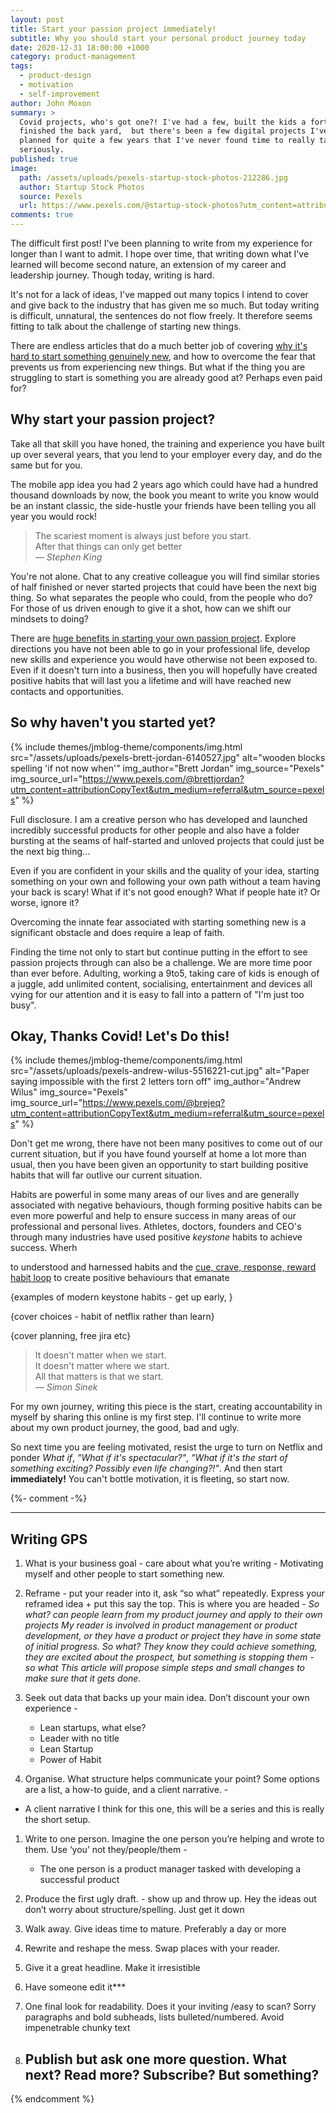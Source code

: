 ```yaml
---
layout: post
title: Start your passion project immediately!
subtitle: Why you should start your personal product journey today
date: 2020-12-31 18:00:00 +1000
category: product-management
tags:
  - product-design
  - motivation
  - self-improvement
author: John Moxon
summary: >
  Covid projects, who's got one?! I've had a few, built the kids a fort,
  finished the back yard,  but there's been a few digital projects I've had
  planned for quite a few years that I've never found time to really take
  seriously.
published: true
image:
  path: /assets/uploads/pexels-startup-stock-photos-212286.jpg
  author: Startup Stock Photos
  source: Pexels
  url: https://www.pexels.com/@startup-stock-photos?utm_content=attributionCopyText&utm_medium=referral&utm_source=pexels
comments: true
---
```

The difficult first post! I've been planning to write from my experience for longer than I want to admit. I hope over time, that writing down what I've learned will become second nature, an extension of my career and leadership journey. Though today, writing is hard.

It's not for a lack of ideas, I've mapped out many topics I intend to cover and give back to the industry that has given me so much. But today writing is difficult, unnatural, the sentences do not flow freely. It therefore seems fitting to talk about the challenge of starting new things.

There are endless articles that do a much better job of covering [why it's hard to start something genuinely new](https://medium.com/swlh/why-starting-is-the-hardest-part-and-how-to-overcome-it-ab87f5d1b577), and how to overcome the fear that prevents us from experiencing new things. But what if the thing you are struggling to start is something you are already good at? Perhaps even paid for?

## Why start your passion project?

Take all that skill you have honed, the training and experience you have built up over several years, that you lend to your employer every day, and do the same but for you.

The mobile app idea you had 2 years ago which could have had a hundred thousand downloads by now, the book you meant to write you know would be an instant classic, the side-hustle your friends have been telling you all year you would rock!

> The scariest moment is always just before you start.<br>
> After that things can only get better<br>
> <cite>&mdash; Stephen King</cite>

You're not alone. Chat to any creative colleague you will find similar stories of half finished or never started projects that could have been the next big thing. So what separates the people who could, from the people who do? For those of us driven enough to give it a shot, how can we shift our mindsets to doing?

There are [huge benefits in starting your own passion project](https://kraylfunch.com/5-benefits-of-creating-a-passion-project/). Explore directions you have not been able to go in your professional life, develop new skills and experience you would have otherwise not been exposed to. Even if it doesn't turn into a business, then you will hopefully have created positive habits that will last you a lifetime and will have reached new contacts and opportunities.

## So why haven't you started yet?

{% include themes/jmblog-theme/components/img.html
  src="/assets/uploads/pexels-brett-jordan-6140527.jpg"
  alt="wooden blocks spelling 'if not now when'"
  img_author="Brett Jordan"
  img_source="Pexels"
  img_source_url="https://www.pexels.com/@brettjordan?utm_content=attributionCopyText&utm_medium=referral&utm_source=pexels"
%}

Full disclosure. I am a creative person who has developed and launched incredibly successful products for other people and also have a folder bursting at the seams of half-started and unloved projects that could just be the next big thing...

Even if you are confident in your skills and the quality of your idea, starting something on your own and following your own path without a team having your back is scary! What if it's not good enough? What if people hate it? Or worse, ignore it? 

Overcoming the innate fear associated with starting something new is a significant obstacle and does require a leap of faith.

Finding the time not only to start but continue putting in the effort to see passion projects through can also be a challenge. We are more time poor than ever before. Adulting, working a 9to5, taking care of kids is enough of a juggle, add unlimited content, socialising, entertainment and devices all vying for our attention and it is easy to fall into a pattern of "I'm just too busy".

## Okay, Thanks Covid! Let's Do this!

{% include themes/jmblog-theme/components/img.html 
  src="/assets/uploads/pexels-andrew-wilus-5516221-cut.jpg" 
  alt="Paper saying impossible with the first 2 letters torn off"
  img_author="Andrew Wilus"
  img_source="Pexels"
  img_source_url="https://www.pexels.com/@brejeq?utm_content=attributionCopyText&utm_medium=referral&utm_source=pexels"
%}

Don't get me wrong, there have not been many positives to come out of our current situation, but if you have found yourself at home a lot more than usual, then you have been given an opportunity to start building positive habits that will far outlive our current situation. 

Habits are powerful in some many areas of our lives and are generally associated with negative behaviours, though forming positive habits can be even more powerful and help to ensure success in many areas of our professional and personal lives. Athletes, doctors, founders and CEO's through many industries have used positive _keystone_ habits to achieve success. Wherh

to  understood and harnessed habits and the [cue, crave, response, reward habit loop](https://jamesclear.com/habit-triggers) to create positive behaviours that emanate 

{examples of modern keystone habits - get up early, }

{cover choices - habit of netflix rather than learn}

{cover planning, free jira etc}

> It doesn't matter when we start.<br>
> It doesn't matter where we start.<br>
> All that matters is that we start.<br>
> <cite>&mdash; Simon Sinek</cite>

For my own journey, writing this piece is the start, creating accountability in myself by sharing this online is my first step. I'll continue to write more about my own product journey, the good, bad and ugly. 

So next time you are feeling motivated, resist the urge to turn on Netflix and ponder _What if_, _"What if it's spectacular?"_, _"What if it's the start of something exciting? Possibly even life changing?!"_. And then start **immediately!** You can't bottle motivation, it is fleeting, so start now.

{%- comment -%}
- - -

## Writing GPS

1. What is your business goal - care about what you’re writing - Motivating myself and other people to start something new.

2. Reframe - put your reader into it, ask “so what” repeatedly. Express your reframed idea + put this say the top. This is where you are headed - *So what? can people learn from my product journey and apply to their own projects* *My reader is involved in product management or product development, or they have a product or project they have in some state of initial progress. So what?* *They know they could achieve something, they are excited about the prospect, but something is stopping them - so what* *This article will propose simple steps and small changes to make sure that it gets done.*

3. Seek out data that backs up your main idea. Don’t discount your own experience -

   * Lean startups, what else?
   * Leader with no title
   * Lean Startup
   * Power of Habit
4. Organise. What structure helps communicate your point? Some options are a list, a how-to guide, and a client narrative. -

* A client narrative I think for this one, this will be a series and this is really the short setup.

1. Write to one person. Imagine the one person you’re helping and wrote to them. Use ‘you’ not they/people/them -

   * The one person is a product manager tasked with developing a successful product
2. Produce the first ugly draft. - show up and throw up. Hey the ideas out don’t worry about structure/spelling. Just get it down
3. Walk away. Give ideas time to mature. Preferably a day or more
4. Rewrite and reshape the mess. Swap places with your reader.
5. Give it a great headline. Make it irresistible
6. Have someone edit it\*\**
7. One final look for readability. Does it your inviting /easy to scan? Sorry paragraphs and bold subheads, lists bulleted/numbered. Avoid impenetrable chunky text
8. ## Publish but ask one more question. What next? Read more? Subscribe? But something?
{% endcomment %}